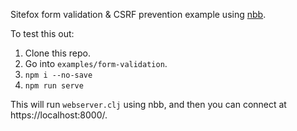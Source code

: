 Sitefox form validation & CSRF prevention example using [nbb](https://github.com/borkdude/nbb).

To test this out:

 1. Clone this repo.
 2. Go into `examples/form-validation`.
 3. `npm i --no-save`
 4. `npm run serve`

This will run `webserver.clj` using nbb, and then you can connect at https://localhost:8000/.
